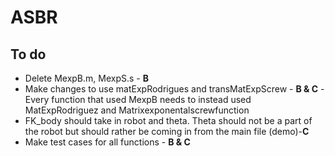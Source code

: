 # ASBR

## To do
- Delete MexpB.m, MexpS.s - **B**
- Make changes to use matExpRodrigues and transMatExpScrew - **B & C**
      -Every function that used MexpB needs to instead used MatExpRodriguez and Matrixexponentalscrewfunction
- FK_body should take in robot and theta. Theta should not be a part of the robot but should rather be coming in from the main file (demo)-**C** 
- Make test cases for all functions - **B & C**
